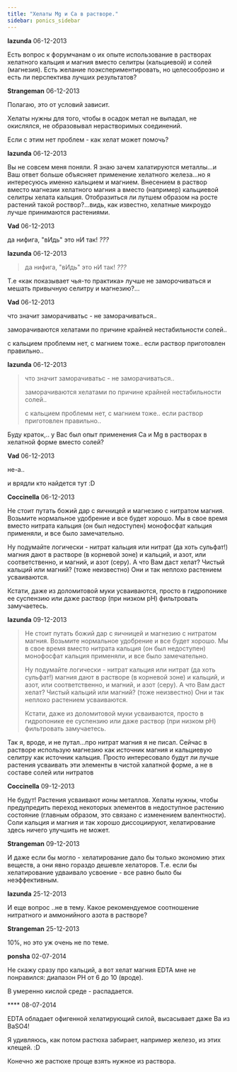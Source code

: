 ```yaml
---
title: "Хелаты Mg и Ca в растворе."
sidebar: ponics_sidebar
---
```


**lazunda** 06-12-2013

Есть вопрос к форумчанам о их опыте использование в растворах хелатного кальция и магния вместо селитры (кальциевой) и солей (магнезия). Есть желание поэкспериментировать, но целесооброзно и есть ли перспектива лучших результатов? 


**Strangeman** 06-12-2013

Полагаю, это от условий зависит.

Хелаты нужны для того, чтобы в осадок метал не выпадал, не окислялся, не образовывал нерастворимых соединений.

Если с этим нет проблем - как хелат может помочь?


**lazunda** 06-12-2013

Вы не совсем меня поняли. Я знаю зачем халатируются металлы…и Ваш ответ больше объясняет применение хелатного железа…но я интересуюсь именно кальцием и магнием. Внесением в раствор вместо магнезии хелатного магния а вместо (например) кальциевой селитры хелата кальция. Отобразиться ли лутшем образом на росте растений такой роствор?...видь, как известно, хелатные микроудо лучше принимаются растениями. 


**Vad** 06-12-2013

да нифига, "вИдь" это нИ так! *???*


**lazunda** 06-12-2013

> да нифига, "вИдь" это нИ так! *???*

Т.е «как показывает чья-то практика» лучше не заморочиваться и мешать привычную селитру и магнезию?...


**Vad** 06-12-2013

что значит заморачиватьс - не заморачиваться..

заморачиваются хелатами по причине крайней нестабильности солей..

с кальцием проблемм нет, с магнием тоже.. если раствор приготовлен правильно..


**lazunda** 06-12-2013

> что значит заморачиватьс - не заморачиваться..
> 
> заморачиваются хелатами по причине крайней нестабильности солей..
> 
> с кальцием проблемм нет, с магнием тоже.. если раствор приготовлен правильно..

Буду краток,.. у Вас был опыт применения Ca и Mg в растворах в хелатной форме вместо солей?


**Vad** 06-12-2013

не-а..

и врядли кто найдется тут :D


**Coccinella** 06-12-2013

Не стоит путать божий дар с яичницей и магнезию с нитратом магния. Возьмите нормальное удобрение и все будет хорошо. Мы в свое время вместо нитрата кальция (он был недоступен) монофосфат кальция применяли, и все было замечательно.

Ну подумайте логически - нитрат кальция или нитрат (да хоть сульфат!) магния дают в растворе (в корневой зоне) и кальций, и азот, или соответственно, и магний, и азот (серу). А что Вам даст хелат? Чистый кальций или магний? (тоже неизвестно) Они и так неплохо растением усваиваются. 

Кстати, даже из доломитовой муки усваиваются, просто в гидропонике ее суспензию или даже раствор (при низком рН) фильтровать замучаетесь.


**lazunda** 09-12-2013

> Не стоит путать божий дар с яичницей и магнезию с нитратом магния. Возьмите нормальное удобрение и все будет хорошо. Мы в свое время вместо нитрата кальция (он был недоступен) монофосфат кальция применяли, и все было замечательно.
> 
> Ну подумайте логически - нитрат кальция или нитрат (да хоть сульфат!) магния дают в растворе (в корневой зоне) и кальций, и азот, или соответственно, и магний, и азот (серу). А что Вам даст хелат? Чистый кальций или магний? (тоже неизвестно) Они и так неплохо растением усваиваются. 
> 
> Кстати, даже из доломитовой муки усваиваются, просто в гидропонике ее суспензию или даже раствор (при низком рН) фильтровать замучаетесь.

Так я, вроде, и не путал…про нитрат магния я не писал. Сейчас в растворе использую магнезию как источник магния и кальциевую селитру как источник кальция. Просто интересовало будут ли лучше растения усваивать эти элементы в чистой халатной форме, а не в составе солей или нитратов


**Coccinella** 09-12-2013

Не будут! Растения усваивают ионы металлов. Хелаты нужны, чтобы предупредить переход некоторых элементов в недоступное растению состояние (главным образом, это связано с изменением валентности). Соли кальция и магния и так хорошо диссоциируют, хелатирование здесь ничего улучшить не может.


**Strangeman** 09-12-2013

И даже если бы могло - хелатирование дало бы только экономию этих веществ, а они явно гораздо дешевле хелаторов. Т.е. если бы хелатирование удваивало усвоение - все равно было бы неэффективным.


**lazunda** 25-12-2013

И еще вопрос ..не в тему. Какое рекомендуемое соотношение нитратного и аммонийного азота в растворе? 


**Strangeman** 25-12-2013

10%, но это уж очень не по теме.


**ponsha** 02-07-2014

Не скажу сразу про кальций, а вот хелат магния EDTA мне не понравился: диапазон PH от 6 до 10 (вроде).

В умеренно кислой среде - распадается.


**** 08-07-2014

 EDTA обладает офигенной хелатирующий силой, высасывает даже Ва из ВаSO4!

Я удивляюсь, как потом растюха забирает, например железо, из этих клещей. :D

Конечно же растюхе проще взять нужное из раствора. 


